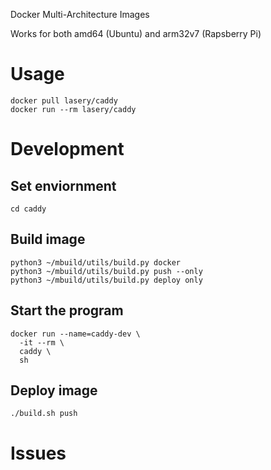 Docker Multi-Architecture Images

Works for both amd64 (Ubuntu) and arm32v7 (Rapsberry Pi)

# Usage
```
docker pull lasery/caddy
docker run --rm lasery/caddy
```

# Development

## Set enviornment
```
cd caddy
```

## Build image
```
python3 ~/mbuild/utils/build.py docker
python3 ~/mbuild/utils/build.py push --only
python3 ~/mbuild/utils/build.py deploy only
```

## Start the program
```
docker run --name=caddy-dev \
  -it --rm \
  caddy \
  sh
```

## Deploy image
```
./build.sh push
```

# Issues


